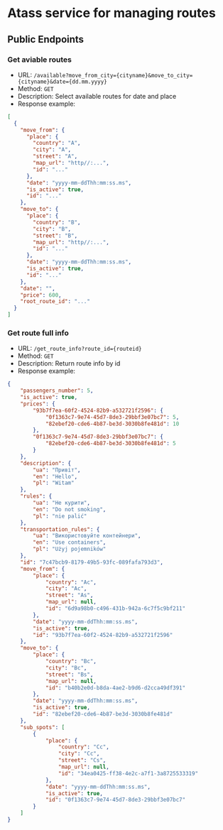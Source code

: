 # Atass service for managing routes

## Public Endpoints
### Get aviable routes

- URL: `/available?move_from_city={cityname}&move_to_city={cityname}&date={dd.mm.yyyy}`
- Method: `GET`
- Description: Select available routes for date and place
- Response example:
```json
[
  {
    "move_from": {
      "place": {
        "country": "A",
        "city": "A",
        "street": "A",
        "map_url": "http//:...",
        "id": "..."
      },
      "date": "yyyy-mm-ddThh:mm:ss.ms",
      "is_active": true,
      "id": "..."
    },
    "move_to": {
      "place": {
        "country": "B",
        "city": "B",
        "street": "B",
        "map_url": "http//:...",
        "id": "..."
      },
      "date": "yyyy-mm-ddThh:mm:ss.ms",
      "is_active": true,
      "id": "..."
    },
    "date": "",
    "price": 600,
    "root_route_id": "..."
  }
]
```

### Get route full info

- URL: `/get_route_info?route_id={routeid}`
- Method: `GET`
- Description: Return route info by id
- Response example:
```json
{
    "passengers_number": 5,
    "is_active": true,
    "prices": {
        "93b7f7ea-60f2-4524-82b9-a532721f2596": {
            "0f1363c7-9e74-45d7-8de3-29bbf3e07bc7": 5,
            "82ebef20-cde6-4b87-be3d-3030b8fe481d": 10
        },
        "0f1363c7-9e74-45d7-8de3-29bbf3e07bc7": {
            "82ebef20-cde6-4b87-be3d-3030b8fe481d": 5
        }
    },
    "description": {
        "ua": "Привіт",
        "en": "Hello",
        "pl": "Witam"
    },
    "rules": {
        "ua": "Не курити",
        "en": "Do not smoking",
        "pl": "nie palić"
    },
    "transportation_rules": {
        "ua": "Використовуйте контейнери",
        "en": "Use containers",
        "pl": "Użyj pojemników"
    },
    "id": "7c47bcb9-8179-49b5-93fc-089fafa793d3",
    "move_from": {
        "place": {
            "country": "Ac",
            "city": "Ac",
            "street": "As",
            "map_url": null,
            "id": "6d9a98b0-c496-431b-942a-6c7f5c9bf211"
        },
        "date": "yyyy-mm-ddThh:mm:ss.ms",
        "is_active": true,
        "id": "93b7f7ea-60f2-4524-82b9-a532721f2596"
    },
    "move_to": {
        "place": {
            "country": "Bc",
            "city": "Bc",
            "street": "Bs",
            "map_url": null,
            "id": "b40b2e0d-b8da-4ae2-b9d6-d2cca49df391"
        },
        "date": "yyyy-mm-ddThh:mm:ss.ms",
        "is_active": true,
        "id": "82ebef20-cde6-4b87-be3d-3030b8fe481d"
    },
    "sub_spots": [
        {
            "place": {
                "country": "Cc",
                "city": "Cc",
                "street": "Cs",
                "map_url": null,
                "id": "34ea0425-ff38-4e2c-a7f1-3a8725533319"
            },
            "date": "yyyy-mm-ddThh:mm:ss.ms",
            "is_active": true,
            "id": "0f1363c7-9e74-45d7-8de3-29bbf3e07bc7"
        }
    ]
}
```
